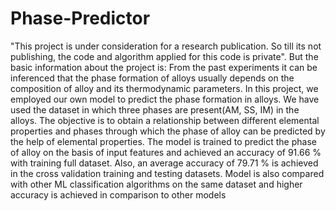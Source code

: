# Phase-Predictor
"This project is under consideration for a research publication. So till its not publishing, the code and algorithm applied for this code is private". But the basic information about the project is: From the past experiments it can be inferenced that the phase formation of alloys usually depends on the composition of alloy and its thermodynamic parameters. In this project, we employed our own model to predict the phase formation in alloys. We have used the dataset in which three phases are present(AM, SS, IM) in the alloys. The objective is to obtain a relationship between different elemental properties and phases through which the phase of alloy can be predicted by the help of elemental properties. The model is trained to predict the phase of alloy on the basis of input features and achieved an accuracy of 91.66 % with training full dataset. Also, an average accuracy of 79.71 % is achieved in the cross validation training and testing datasets. Model is also compared with other ML classification algorithms on the same dataset and higher accuracy is achieved in comparison to other models
